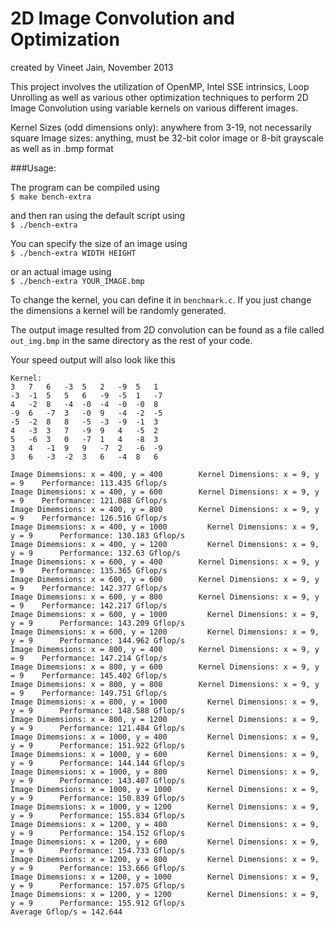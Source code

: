 2D Image Convolution and Optimization
======
created by Vineet Jain, November 2013 

This project involves the utilization of OpenMP, Intel SSE intrinsics, Loop Unrolling as well as various other optimization techniques to perform 2D Image Convolution using variable kernels on various different images.

Kernel Sizes (odd dimensions only): anywhere from 3-19, not necessarily square
Image sizes: anything, must be 32-bit color image or 8-bit grayscale as well as in .bmp format

###Usage:

The program can be compiled using  
`$ make bench-extra`

and then ran using the default script using  
`$ ./bench-extra`

You can specify the size of an image using  
`$ ./bench-extra WIDTH HEIGHT`

or an actual image using  
`$ ./bench-extra YOUR_IMAGE.bmp`  

To change the kernel, you can define it in `benchmark.c`. If you just change the dimensions a kernel will be randomly generated.

The output image resulted from 2D convolution can be found as a file called `out_img.bmp` in the same directory as the rest of your code.

Your speed output will also look like this  
```
Kernel:
3	7	6	-3	5	2	-9	5	1	
-3	-1	5	5	6	-9	-5	1	-7	
4	-2	8	-4	-0	-4	-0	-0	8	
-9	6	-7	3	-0	9	-4	-2	-5	
-5	-2	8	8	-5	-3	-9	-1	3	
4	-3	3	7	-9	9	4	-5	2	
5	-6	3	0	-7	1	4	-8	3	
3	4	-1	9	9	-7	2	-6	-9	
3	6	-3	-2	3	6	-4	8	6	

Image Dimemsions: x = 400, y = 400 	      Kernel Dimensions: x = 9, y = 9 	 Performance: 113.435 Gflop/s
Image Dimemsions: x = 400, y = 600 	      Kernel Dimensions: x = 9, y = 9 	 Performance: 121.088 Gflop/s
Image Dimemsions: x = 400, y = 800 	      Kernel Dimensions: x = 9, y = 9 	 Performance: 126.516 Gflop/s
Image Dimemsions: x = 400, y = 1000 	    Kernel Dimensions: x = 9, y = 9 	 Performance: 130.183 Gflop/s
Image Dimemsions: x = 400, y = 1200 	    Kernel Dimensions: x = 9, y = 9 	 Performance: 132.63 Gflop/s
Image Dimemsions: x = 600, y = 400 	      Kernel Dimensions: x = 9, y = 9 	 Performance: 135.365 Gflop/s
Image Dimemsions: x = 600, y = 600 	      Kernel Dimensions: x = 9, y = 9 	 Performance: 142.377 Gflop/s
Image Dimemsions: x = 600, y = 800 	      Kernel Dimensions: x = 9, y = 9 	 Performance: 142.217 Gflop/s
Image Dimemsions: x = 600, y = 1000 	    Kernel Dimensions: x = 9, y = 9 	 Performance: 143.209 Gflop/s
Image Dimemsions: x = 600, y = 1200 	    Kernel Dimensions: x = 9, y = 9 	 Performance: 144.962 Gflop/s
Image Dimemsions: x = 800, y = 400 	      Kernel Dimensions: x = 9, y = 9 	 Performance: 147.214 Gflop/s
Image Dimemsions: x = 800, y = 600 	      Kernel Dimensions: x = 9, y = 9 	 Performance: 145.402 Gflop/s
Image Dimemsions: x = 800, y = 800 	      Kernel Dimensions: x = 9, y = 9 	 Performance: 149.751 Gflop/s
Image Dimemsions: x = 800, y = 1000 	    Kernel Dimensions: x = 9, y = 9 	 Performance: 148.588 Gflop/s
Image Dimemsions: x = 800, y = 1200 	    Kernel Dimensions: x = 9, y = 9 	 Performance: 121.484 Gflop/s
Image Dimemsions: x = 1000, y = 400 	    Kernel Dimensions: x = 9, y = 9 	 Performance: 151.922 Gflop/s
Image Dimemsions: x = 1000, y = 600 	    Kernel Dimensions: x = 9, y = 9 	 Performance: 144.144 Gflop/s
Image Dimemsions: x = 1000, y = 800 	    Kernel Dimensions: x = 9, y = 9 	 Performance: 143.407 Gflop/s
Image Dimemsions: x = 1000, y = 1000 	    Kernel Dimensions: x = 9, y = 9 	 Performance: 150.839 Gflop/s
Image Dimemsions: x = 1000, y = 1200 	    Kernel Dimensions: x = 9, y = 9 	 Performance: 155.834 Gflop/s
Image Dimemsions: x = 1200, y = 400 	    Kernel Dimensions: x = 9, y = 9 	 Performance: 154.152 Gflop/s
Image Dimemsions: x = 1200, y = 600 	    Kernel Dimensions: x = 9, y = 9 	 Performance: 154.733 Gflop/s
Image Dimemsions: x = 1200, y = 800 	    Kernel Dimensions: x = 9, y = 9 	 Performance: 153.666 Gflop/s
Image Dimemsions: x = 1200, y = 1000 	    Kernel Dimensions: x = 9, y = 9 	 Performance: 157.075 Gflop/s
Image Dimemsions: x = 1200, y = 1200 	    Kernel Dimensions: x = 9, y = 9 	 Performance: 155.912 Gflop/s
Average Gflop/s = 142.644
```
